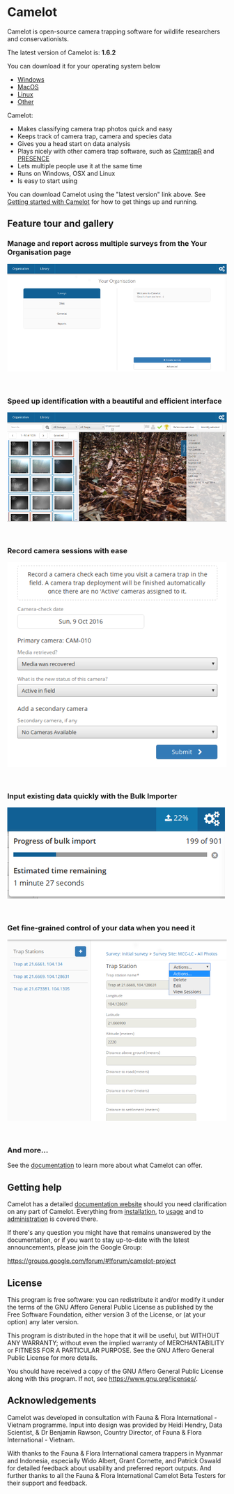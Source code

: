 # Camelot

Camelot is open-source camera trapping software for wildlife researchers and conservationists.

The latest version of Camelot is: **1.6.2**

You can download it for your operating system below

* [Windows](https://s3-ap-southeast-2.amazonaws.com/camelot-project/release/camelot-1.6.2-win32-x64.zip)
* [MacOS](https://s3-ap-southeast-2.amazonaws.com/camelot-project/release/camelot-1.6.2-darwin-x64.zip)
* [Linux](https://s3-ap-southeast-2.amazonaws.com/camelot-project/release/camelot-1.6.2-linux-x64.zip)
* [Other](https://s3-ap-southeast-2.amazonaws.com/camelot-project/release/camelot-1.6.2.zip)

Camelot:

* Makes classifying camera trap photos quick and easy
* Keeps track of camera trap, camera and species data
* Gives you a head start on data analysis
* Plays nicely with other camera trap software, such as [CamtrapR](https://cran.r-project.org/web/packages/camtrapR/index.html) and [PRESENCE](http://www.mbr-pwrc.usgs.gov/software/doc/presence/presence.html)
* Lets multiple people use it at the same time
* Runs on Windows, OSX and Linux
* Is easy to start using

You can download Camelot using the "latest version" link above. See [Getting started with Camelot](http://camelot-project.readthedocs.io/en/latest/gettingstarted.html) for how to get things up and running.

## Feature tour and gallery
### Manage and report across multiple surveys from the Your Organisation page

![](doc/screenshot/your-organisation.png)

&nbsp;

### Speed up identification with a beautiful and efficient interface

![](doc/screenshot/library.png)

&nbsp;

### Record camera sessions with ease

![](doc/screenshot/camera-check-add.png)

&nbsp;

### Input existing data quickly with the Bulk Importer

![](doc/screenshot/bulk-import-status.png)

&nbsp;

### Get fine-grained control of your data when you need it

![](doc/screenshot/advanced-menu.png)

&nbsp;

### And more...
See the [documentation](http://camelot-project.readthedocs.io/en/latest/) to learn more about what Camelot can offer.

## Getting help

Camelot has a detailed [documentation website](http://camelot-project.readthedocs.io/en/latest) should you need clarification on any part of Camelot. Everything from [installation](http://camelot-project.readthedocs.io/en/latest/gettingstarted.html), to [usage](http://camelot-project.readthedocs.io/en/latest/survey.html) and to [administration](http://camelot-project.readthedocs.io/en/latest/administration.html) is covered there.

If there's any question you might have that remains unanswered by the documentation, or if you want to stay up-to-date with the latest announcements, please join the Google Group:

https://groups.google.com/forum/#!forum/camelot-project

## License

This program is free software: you can redistribute it and/or modify it under the terms of the GNU Affero General Public License as published by the Free Software Foundation, either version 3 of the License, or (at your option) any later version.

This program is distributed in the hope that it will be useful, but WITHOUT ANY WARRANTY; without even the implied warranty of MERCHANTABILITY or FITNESS FOR A PARTICULAR PURPOSE.  See the GNU Affero General Public License for more details.

You should have received a copy of the GNU Affero General Public License along with this program.  If not, see <https://www.gnu.org/licenses/>.

## Acknowledgements

Camelot was developed in consultation with Fauna & Flora International - Vietnam programme.  Input into design was provided by Heidi Hendry, Data Scientist, & Dr Benjamin Rawson, Country Director, of Fauna & Flora International - Vietnam.

With thanks to the Fauna & Flora International camera trappers in Myanmar and Indonesia, especially Wido Albert, Grant Cornette, and Patrick Oswald for detailed feedback about usability and preferred report outputs.  And further thanks to all the Fauna & Flora International Camelot Beta Testers for their support and feedback.
